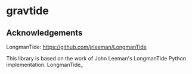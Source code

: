 # gravtide

Acknowledgements
----------------

LongmanTide: https://github.com/jrleeman/LongmanTide

This library is based on the work of John Leeman's LongmanTide Python implementation.
LongmanTide_
